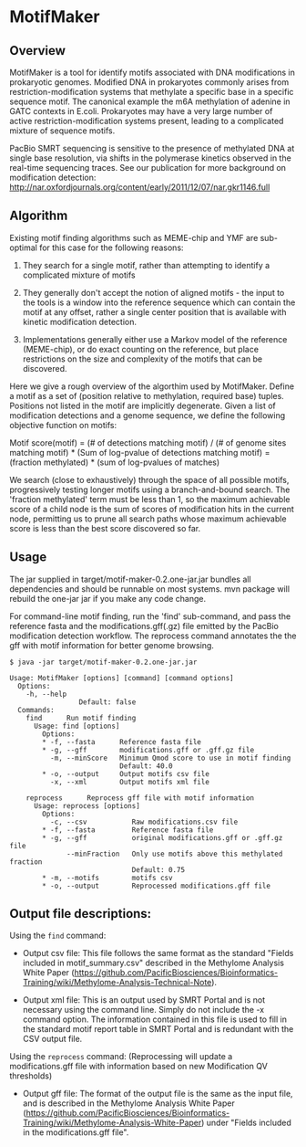 MotifMaker
=========

Overview
--------
MotifMaker is a tool for identify motifs associated with DNA
modifications in prokaryotic genomes. Modified DNA in prokaryotes
commonly arises from restriction-modification systems that methylate a
specific base in a specific sequence motif.  The canonical example the
m6A methylation of adenine in GATC contexts in E.coli. Prokaryotes may
have a very large number of active restriction-modification systems
present, leading to a complicated mixture of sequence motifs.

PacBio SMRT sequencing is sensitive to the presence of methylated DNA
at single base resolution, via shifts in the polymerase kinetics
observed in the real-time sequencing traces.  See our publication for
more background on modification detection:
http://nar.oxfordjournals.org/content/early/2011/12/07/nar.gkr1146.full

Algorithm
---------
Existing motif finding algorithms such as MEME-chip and YMF are
sub-optimal for this case for the following reasons:

1. They search for a single motif, rather than attempting to identify a
   complicated mixture of motifs

2. They generally don't accept the notion of aligned motifs - the
   input to the tools is a window into the reference sequence which
   can contain the motif at any offset, rather a single center
   position that is available with kinetic modification detection.

3. Implementations generally either use a Markov model of the
   reference (MEME-chip), or do exact counting on the reference, but
   place restrictions on the size and complexity of the motifs that
   can be discovered.


Here we give a rough overview of the algorthim used by
MotifMaker. Define a motif as a set of (position relative to
methylation, required base) tuples. Positions not listed in the motif
are implicitly degenerate.  Given a list of modification detections
and a genome sequence, we define the following objective function on
motifs:

Motif score(motif) = (# of detections matching motif) / (# of genome sites matching motif)  *  (Sum of log-pvalue of detections matching motif)
                   = (fraction methylated) * (sum of log-pvalues of matches)

We search (close to exhaustively) through the space of all possible
motifs, progressively testing longer motifs using a branch-and-bound
search. The 'fraction methylated' term must be less than 1, so the
maximum achievable score of a child node is the sum of scores of
modification hits in the current node, permitting us to prune all
search paths whose maximum achievable score is less than the best
score discovered so far.



Usage
----

The jar supplied in target/motif-maker-0.2.one-jar.jar bundles all
dependencies and should be runnable on most systems. mvn package will
rebuild the one-jar jar if you make any code change.

For command-line motif finding, run the 'find' sub-command, and pass
the reference fasta and the modifications.gff(.gz) file emitted by the
PacBio modification detection workflow.  The reprocess command
annotates the the gff with motif information for better genome
browsing.

```
$ java -jar target/motif-maker-0.2.one-jar.jar

Usage: MotifMaker [options] [command] [command options]
  Options:
    -h, --help
                 Default: false
  Commands:
    find      Run motif finding
      Usage: find [options]
        Options:
        * -f, --fasta      Reference fasta file
        * -g, --gff        modifications.gff or .gff.gz file
          -m, --minScore   Minimum Qmod score to use in motif finding
                           Default: 40.0
        * -o, --output     Output motifs csv file
          -x, --xml        Output motifs xml file

    reprocess      Reprocess gff file with motif information
      Usage: reprocess [options]
        Options:
          -c, --csv           Raw modifications.csv file
        * -f, --fasta         Reference fasta file
        * -g, --gff           original modifications.gff or .gff.gz file
              --minFraction   Only use motifs above this methylated fraction
                              Default: 0.75
        * -m, --motifs        motifs csv
        * -o, --output        Reprocessed modifications.gff file
```


Output file descriptions:
-------------------------

Using the ``find`` command:

- Output csv file: This file follows the same format as the standard
  "Fields included in motif_summary.csv" described in the Methylome
  Analysis White Paper
  (https://github.com/PacificBiosciences/Bioinformatics-Training/wiki/Methylome-Analysis-Technical-Note).

- Output xml file: This is an output used by SMRT Portal and is not
  necessary using the command line. Simply do not include the -x
  command option. The information contained in this file is used to
  fill in the standard motif report table in SMRT Portal and is
  redundant with the CSV output file.

Using the ``reprocess`` command:
(Reprocessing will update a modifications.gff file with information based on new Modification QV thresholds)

- Output gff file: The format of the output file is the same as the
  input file, and is described in the Methylome Analysis White Paper
  (https://github.com/PacificBiosciences/Bioinformatics-Training/wiki/Methylome-Analysis-White-Paper)
  under "Fields included in the modifications.gff file".

